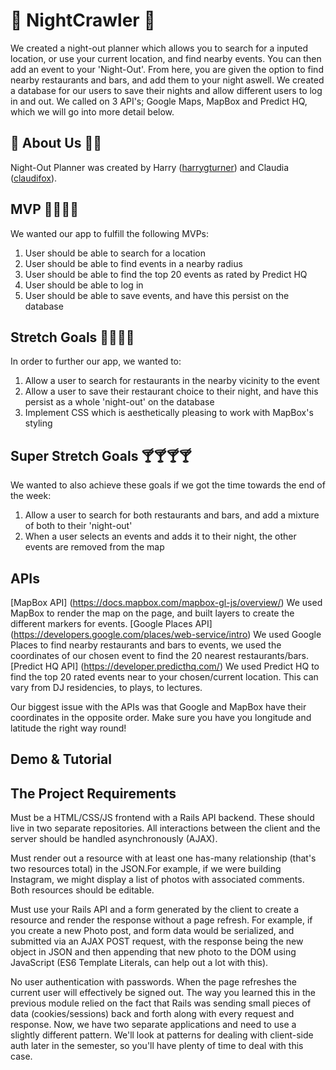 # 💃 NightCrawler 🕺

We created a night-out planner which allows you to search for a inputed location, or use your current location, and find nearby events. You can then add an event to your 'Night-Out'. From here, you are given the option to find nearby restaurants and bars, and add them to your night aswell. We created a database for our users to save their nights and allow different users to log in and out. We called on 3 API's; Google Maps, MapBox and Predict HQ, which we will go into more detail below.

## 🧞 About Us 🧜‍♀️

Night-Out Planner was created by Harry ([harrygturner](https://github.com/harrygturner)) and Claudia ([claudifox](https://github.com/claudifox)).

## MVP 🎫🎫🎫🎫

We wanted our app to fulfill the following MVPs:
1. User should be able to search for a location 
2. User should be able to find events in a nearby radius
3. User should be able to find the top 20 events as rated by Predict HQ
4. User should be able to log in
5. User should be able to save events, and have this persist on the database

## Stretch Goals 🍔🍔🍔🍔

In order to further our app, we wanted to:
1. Allow a user to search for restaurants in the nearby vicinity to the event 
2. Allow a user to save their restaurant choice to their night, and have this persist as a whole 'night-out' on the database
3. Implement CSS which is aesthetically pleasing to work with MapBox's styling

## Super Stretch Goals 🍸🍸🍸🍸

We wanted to also achieve these goals if we got the time towards the end of the week:
1. Allow a user to search for both restaurants and bars, and add a mixture of both to their 'night-out'
2. When a user selects an events and adds it to their night, the other events are removed from the map

## APIs

[MapBox API] (https://docs.mapbox.com/mapbox-gl-js/overview/)
We used MapBox to render the map on the page, and built layers to create the different markers for events. 
[Google Places API] (https://developers.google.com/places/web-service/intro)
We used Google Places to find nearby restaurants and bars to events, we used the coordinates of our chosen event to find the 20 nearest restaurants/bars.  
[Predict HQ API] (https://developer.predicthq.com/)
We used Predict HQ to find the top 20 rated events near to your chosen/current location. This can vary from DJ residencies, to plays, to lectures.

Our biggest issue with the APIs was that Google and MapBox have their coordinates in the opposite order. Make sure you have you longitude and latitude the right way round!

## Demo & Tutorial





## The Project Requirements

Must be a HTML/CSS/JS frontend with a Rails API backend. These should live in two separate repositories. All interactions between the client and the server should be handled asynchronously (AJAX).

Must render out a resource with at least one has-many relationship (that's two resources total) in the JSON.For example, if we were building Instagram, we might display a list of photos with associated comments. Both resources should be editable.

Must use your Rails API and a form generated by the client to create a resource and render the response without a page refresh. For example, if you create a new Photo post, and form data would be serialized, and submitted via an AJAX POST request, with the response being the new object in JSON and then appending that new photo to the DOM using JavaScript (ES6 Template Literals, can help out a lot with this).

No user authentication with passwords. When the page refreshes the current user will effectively be signed out. The way you learned this in the previous module relied on the fact that Rails was sending small pieces of data (cookies/sessions) back and forth along with every request and response. Now, we have two separate applications and need to use a slightly different pattern. We'll look at patterns for dealing with client-side auth later in the semester, so you'll have plenty of time to deal with this case.
